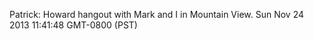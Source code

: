 Patrick: Howard hangout with Mark and I in Mountain View.            Sun Nov 24 2013 11:41:48 GMT-0800 (PST)
